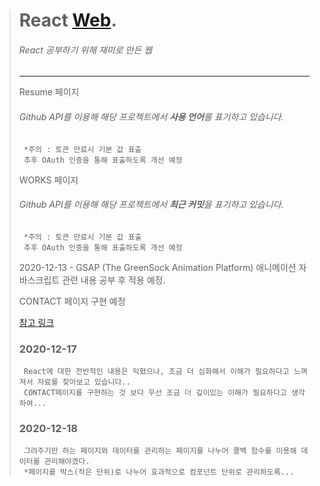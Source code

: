 > React [Web](https://raemerrr.netlify.app/).
> ========================
> ###### React 공부하기 위해 재미로 만든 웹
> * * *
>  Resume 페이지
> ###### Github API를 이용해 해당 프로젝트에서 **사용 언어**를 표기하고 있습니다.
>   
>      *주의 : 토큰 만료시 기본 값 표출
>      추후 OAuth 인증을 통해 표출하도록 개선 예정
>      
> WORKS 페이지
> ###### Github API를 이용해 해당 프로젝트에서 **최근 커밋**을 표기하고 있습니다.   
>      *주의 : 토큰 만료시 기본 값 표출
>      추후 OAuth 인증을 통해 표출하도록 개선 예정
> 
> 2020-12-13 - GSAP (The GreenSock Animation Platform) 애니메이션 자바스크립트 관련 내용 공부 후 적용 예정.
> 
> CONTACT 페이지 구현 예정
> 
> [참고 링크](https://nordicgiant2.github.io/react-nice-resume-page/#home)
> 
> ### 2020-12-17  
>      React에 대한 전반적인 내용은 익혔으나, 조금 더 심화해서 이해가 필요하다고 느껴져서 자료를 찾아보고 있습니다..   
>      CONTACT페이지를 구현하는 것 보다 우선 조금 더 깊이있는 이해가 필요하다고 생각하여...
>  
> ### 2020-12-18  
>      그려주기만 하는 페이지와 데이터를 관리하는 페이지를 나누어 콜백 함수를 이용해 데이터를 관리해야겠다.   
>      *페이지를 박스(작은 단위)로 나누어 효과적으로 컴포넌트 단위로 관리하도록...
